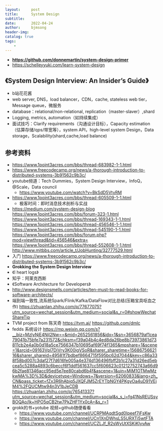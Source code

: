 ```yaml
---
layout:     post
title:      System Design
subtitle:   
date:       2022-04-24
author:     bjmsong
header-img: 
catalog: true
tags:
    - 
---
```

- **https://github.com/donnemartin/system-design-primer**
- https://schelleyyuki.com/learn-system-design

## 《System Design Interview: An Insider’s Guide》
- b站花花酱
- web server, DNS，load balancer，CDN，cache, stateless web tier，Message queue，微服务
- database：relational/non-relational, replication（master-slaver）,shard
- Logging, metrics, automation（如持续集成）
- 面试技巧：Clarify requirements（沟通设计目标），Capacity estimation（估算存储/qps/带宽等），system API，high-level system Design，Data storage，Scalability(shard,cache,load balance)

## 参考资料
- https://www.1point3acres.com/bbs/thread-683982-1-1.html
- https://www.freecodecamp.org/news/a-thorough-introduction-to-distributed-systems-3b91562c9b3c/
- youtube频道：Tech Dummies，System Design Interview，InfoQ，@Scale，Data council
    - https://www.youtube.com/watch?v=BkSdD5VtyRM
- https://www.1point3acres.com/bbs/thread-605509-1-1.html
    - 极客时间：即时消息技术剖析与实战  
- https://medium.com/system-design-blog
https://www.1point3acres.com/bbs/forum-323-1.html
https://www.1point3acres.com/bbs/thread-169343-1-1.html
https://www.1point3acres.com/bbs/thread-456546-1-1.html
https://www.1point3acres.com/bbs/thread-545190-1-1.html
https://www.1point3acres.com/bbs/forum.php?mod=viewthread&tid=456546&extra=
https://www.1point3acres.com/bbs/thread-552608-1-1.html
http://www.mitbbs.com/article_t/JobHunting/32777529.html
- 入门
https://www.freecodecamp.org/news/a-thorough-introduction-to-distributed-systems-3b91562c9b3c/
- **Grokking the System Design Interview**
- 《I heart logs》
- 知乎：阿莱克西斯
- 《Software Architecture for Developers》
- http://www.designsmells.com/articles/ten-must-to-read-books-for-software-architects/
- 端到端一致性,流系统Spark/Flink/Kafka/DataFlow对比总结(压箱宝具呕血之作)
https://zhuanlan.zhihu.com/p/77677075?utm_source=wechat_session&utm_medium=social&s_r=0#showWechatShareTip
- TVM project from 陈天奇
https://tvm.ai/
https://github.com/dmlc
- fedds 系统设计
https://mp.weixin.qq.com/s?__biz=MzIyNjE4NjI2Nw==&mid=2652561856&idx=1&sn=3656879af1cea79041b75bfe7a231572&chksm=f39a04b4c4ed8da26be8b73973861d73811cb2e4a0b0d18a5ce7566347b10695af69f74f1365&mpshare=1&scene=1&srcid=09163Vpl7DiVry3K00igVSoR&sharer_sharetime=1568675662116&sharer_shareid=49581f7bdbef8664715f595bc62d7044&key=c86a338f58bd007c3daf27f7d616fe005a4e374d136496fbff2b1c27a31d26ed5ebcea5c5288a4893c6beccf6f1ddf561637cc5f606623c01212752743a66d96b2fae81346acc95ed5e7ee80cabd6b4f&ascene=1&uin=MjM1OTMwMzkwMA%3D%3D&devicetype=Windows+7&version=62060833&lang=zh_CN&pass_ticket=fZx3R6hAbiq5JXQFJM5ZrEYTbNGY4PKgyOa4uD91VEjM4%2FQUCMtw94n3V1bJeCDB
https://zhuanlan.zhihu.com/p/76541337?utm_source=wechat_session&utm_medium=social&s_s_i=fg41NsREUSsyBOQAo/lk+HPO5qCB2tw7PkZHF1Yx0cA=&s_r=1
- grokk的书+yotube 视频+github随便看看
    - https://www.youtube.com/channel/UCRPMAqdtSgd0Ipeef7iFsKw   
    - https://www.youtube.com/channel/UCn1XnDWhsLS5URXTi5wtFTA
    - https://www.youtube.com/channel/UCZLJf_R2sWyUtXSKiKlyvAw 

